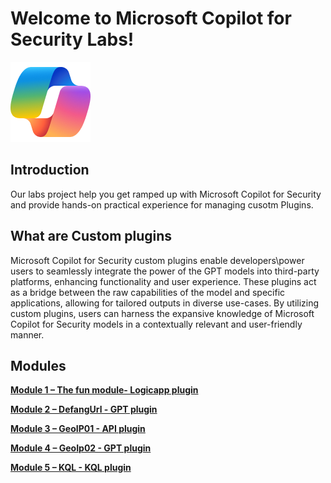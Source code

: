 # Welcome to Microsoft Copilot for Security Labs!

![Security CoPilot Logo](https://github.com/Azure/Copilot-For-Security/blob/main/Images/ic_fluent_copilot_64_64%402x.png)

## Introduction

Our labs project help you get ramped up with Microsoft Copilot for Security and provide hands-on practical experience for managing cusotm Plugins.


## What are Custom plugins

Microsoft Copilot for Security custom plugins enable developers\power users to seamlessly integrate the power of the GPT models into third-party platforms, enhancing functionality and user experience. 
These plugins act as a bridge between the raw capabilities of the model and specific applications, allowing for tailored outputs in diverse use-cases. 
By utilizing custom plugins, users can harness the expansive knowledge of Microsoft Copilot for Security models in a contextually relevant and user-friendly manner.


## Modules

[**Module 1 – The fun module- Logicapp plugin**](https://github.com/Azure/Copilot-For-Security/blob/main/Workshop/Custom_Plugin/Task01_Send_jokeByemail/readme.md)

[**Module 2 – DefangUrl - GPT plugin**](https://github.com/Azure/Copilot-For-Security/blob/main/Workshop/Custom_Plugin/Task02_Defang_URL/readme.md)


[**Module 3 – GeoIP01 - API plugin**](https://github.com/Azure/Copilot-For-Security/blob/main/Workshop/Custom_Plugin/Task03_GEO_IP_report/readme.md)

[**Module 4 – GeoIp02 - GPT plugin**](https://github.com/Azure/Copilot-For-Security/blob/main/Workshop/Custom_Plugin/Task04_GEO_IP_script/readme.md)

[**Module 5 – KQL - KQL plugin**](https://github.com/Azure/Copilot-For-Security/blob/main/Workshop/Custom_Plugin/Task05_KQL/readme.md)

